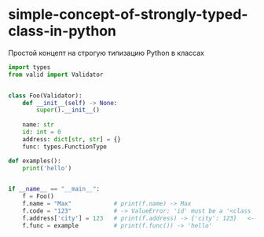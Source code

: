 # simple-concept-of-strongly-typed-class-in-python
Простой концепт на строгую типизацию Python в классах

```python
import types
from valid import Validator


class Foo(Validator):
    def __init__(self) -> None:
        super().__init__()
    
    name: str
    id: int = 0
    address: dict[str, str] = {}
    func: types.FunctionType

def examples():
    print('hello')


if __name__ == "__main__":
    f = Foo()
    f.name = "Max"            # print(f.name) -> Max
    f.code = "123"            # -> ValueError: 'id' must be a '<class 'int'>', was <class 'str'>
    f.address['city'] = 123   # print(f.address) -> {'city': 123}   <-- its works because input in "dict" avoiding Validator.__setattr__
    f.func = example          # print(f.func()) -> 'hello'
    
```
